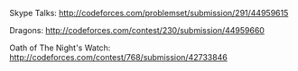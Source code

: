 Skype Talks: http://codeforces.com/problemset/submission/291/44959615

Dragons: http://codeforces.com/contest/230/submission/44959660

Oath of The Night's Watch: http://codeforces.com/contest/768/submission/42733846
